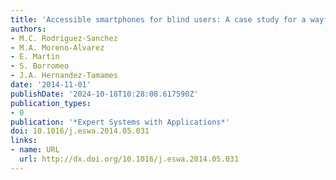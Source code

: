 ```yaml
---
title: 'Accessible smartphones for blind users: A case study for a wayfinding system'
authors:
- M.C. Rodriguez-Sanchez
- M.A. Moreno-Alvarez
- E. Martin
- S. Borromeo
- J.A. Hernandez-Tamames
date: '2014-11-01'
publishDate: '2024-10-18T10:28:08.617590Z'
publication_types:
- 0
publication: '*Expert Systems with Applications*'
doi: 10.1016/j.eswa.2014.05.031
links:
- name: URL
  url: http://dx.doi.org/10.1016/j.eswa.2014.05.031
---
```

